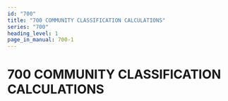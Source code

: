 ```yaml
---
id: "700"
title: "700 COMMUNITY CLASSIFICATION CALCULATIONS"
series: "700"
heading_level: 1
page_in_manual: 700-1
---
```


# 700 COMMUNITY CLASSIFICATION CALCULATIONS

